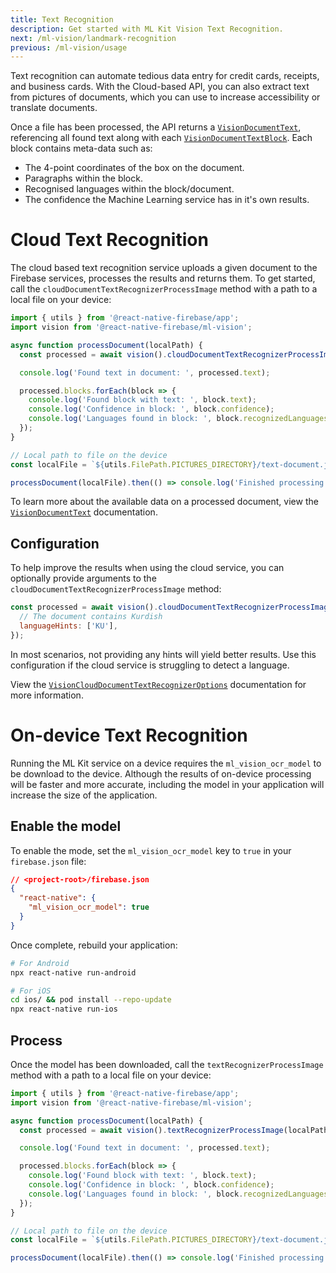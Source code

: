 ```yaml
---
title: Text Recognition
description: Get started with ML Kit Vision Text Recognition.
next: /ml-vision/landmark-recognition
previous: /ml-vision/usage
---
```


Text recognition can automate tedious data entry for credit cards, receipts, and business cards. With the Cloud-based API,
you can also extract text from pictures of documents, which you can use to increase accessibility or translate documents.

Once a file has been processed, the API returns a [`VisionDocumentText`](/reference/ml-vision/visiondocumenttext), referencing
all found text along with each [`VisionDocumentTextBlock`](/reference/ml-vision/visiondocumenttextblock). Each block contains
meta-data such as:

- The 4-point coordinates of the box on the document.
- Paragraphs within the block.
- Recognised languages within the block/document.
- The confidence the Machine Learning service has in it's own results.

# Cloud Text Recognition

The cloud based text recognition service uploads a given document to the Firebase services, processes the results and returns them.
To get started, call the `cloudDocumentTextRecognizerProcessImage` method with a path to a local file on your device:

```js
import { utils } from '@react-native-firebase/app';
import vision from '@react-native-firebase/ml-vision';

async function processDocument(localPath) {
  const processed = await vision().cloudDocumentTextRecognizerProcessImage(localPath);

  console.log('Found text in document: ', processed.text);

  processed.blocks.forEach(block => {
    console.log('Found block with text: ', block.text);
    console.log('Confidence in block: ', block.confidence);
    console.log('Languages found in block: ', block.recognizedLanguages);
  });
}

// Local path to file on the device
const localFile = `${utils.FilePath.PICTURES_DIRECTORY}/text-document.jpg`;

processDocument(localFile).then(() => console.log('Finished processing file.'));
```

To learn more about the available data on a processed document, view the [`VisionDocumentText`](/reference/ml-vision/visiondocumenttext)
documentation.

## Configuration

To help improve the results when using the cloud service, you can optionally provide arguments to the `cloudDocumentTextRecognizerProcessImage`
method:

```js
const processed = await vision().cloudDocumentTextRecognizerProcessImage(documentPath, {
  // The document contains Kurdish
  languageHints: ['KU'],
});
```

In most scenarios, not providing any hints will yield better results. Use this configuration if the cloud service is struggling
to detect a language.

View the [`VisionCloudDocumentTextRecognizerOptions`](/reference/ml-vision/visionclouddocumenttextrecognizeroptions) documentation for more information.

# On-device Text Recognition

Running the ML Kit service on a device requires the `ml_vision_ocr_model` to be download to the device. Although the results
of on-device processing will be faster and more accurate, including the model in your application will increase the size
of the application.

## Enable the model

To enable the mode, set the `ml_vision_ocr_model` key to `true` in your `firebase.json` file:

```json
// <project-root>/firebase.json
{
  "react-native": {
    "ml_vision_ocr_model": true
  }
}
```

Once complete, rebuild your application:

```bash
# For Android
npx react-native run-android

# For iOS
cd ios/ && pod install --repo-update
npx react-native run-ios
```

## Process

Once the model has been downloaded, call the `textRecognizerProcessImage` method with a path to a local file on your device:

```js
import { utils } from '@react-native-firebase/app';
import vision from '@react-native-firebase/ml-vision';

async function processDocument(localPath) {
  const processed = await vision().textRecognizerProcessImage(localPath);

  console.log('Found text in document: ', processed.text);

  processed.blocks.forEach(block => {
    console.log('Found block with text: ', block.text);
    console.log('Confidence in block: ', block.confidence);
    console.log('Languages found in block: ', block.recognizedLanguages);
  });
}

// Local path to file on the device
const localFile = `${utils.FilePath.PICTURES_DIRECTORY}/text-document.jpg`;

processDocument(localFile).then(() => console.log('Finished processing file.'));
```
